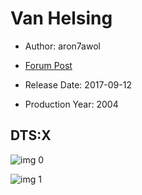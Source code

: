 # Van Helsing

* Author: aron7awol

* [Forum Post](https://www.avsforum.com/threads/bass-eq-for-filtered-movies.2995212/post-57022658)

* Release Date: 2017-09-12
* Production Year: 2004

## DTS:X

![img 0](https://i.imgur.com/Oeqajkr.jpg)

![img 1](https://i.imgur.com/IjIBePj.jpg)

